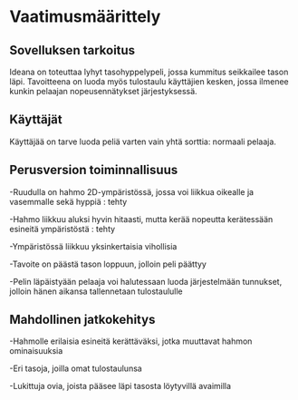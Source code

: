 # Vaatimusmäärittely

## Sovelluksen tarkoitus

Ideana on toteuttaa lyhyt tasohyppelypeli, jossa kummitus seikkailee tason
läpi. Tavoitteena on luoda myös tulostaulu käyttäjien kesken, jossa
ilmenee kunkin pelaajan nopeusennätykset järjestyksessä.

## Käyttäjät

Käyttäjää on tarve luoda peliä varten vain yhtä sorttia: normaali pelaaja.

## Perusversion toiminnallisuus

-Ruudulla on hahmo 2D-ympäristössä, jossa voi liikkua oikealle ja vasemmalle
sekä hyppiä : tehty

-Hahmo liikkuu aluksi hyvin hitaasti, mutta kerää nopeutta kerätessään
esineitä ympäristöstä : tehty

-Ympäristössä liikkuu yksinkertaisia vihollisia

-Tavoite on päästä tason loppuun, jolloin peli päättyy

-Pelin läpäistyään pelaaja voi halutessaan luoda järjestelmään tunnukset,
jolloin hänen aikansa tallennetaan tulostaululle

## Mahdollinen jatkokehitys

-Hahmolle erilaisia esineitä kerättäväksi, jotka muuttavat hahmon
ominaisuuksia

-Eri tasoja, joilla omat tulostaulunsa

-Lukittuja ovia, joista pääsee läpi tasosta löytyvillä avaimilla
